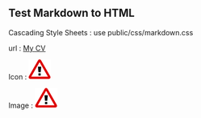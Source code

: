 ## Test Markdown to HTML
Cascading Style Sheets : use public/css/markdown.css

url :
[My CV](http://cv-boudaoud.biz.ht)

Icon : 
![Warning](https://raw.githubusercontent.com/h-boudaoud/Board-Game-Symfony-5.0.8/master/!.png#icon "Warning")

Image : 
![Warning](https://raw.githubusercontent.com/h-boudaoud/Board-Game-Symfony-5.0.8/master/!.png "Warning")



